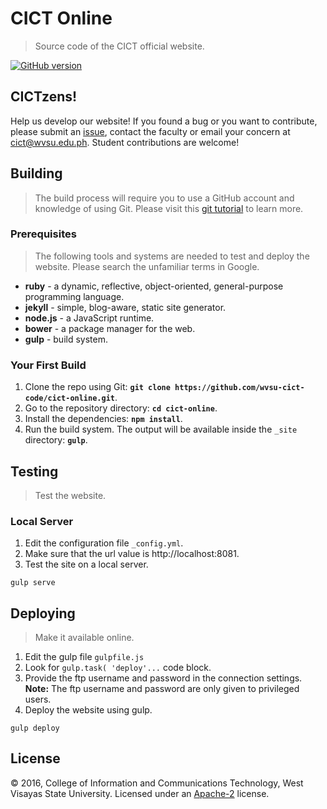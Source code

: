 # CICT Online
> Source code of the CICT official website.

[![GitHub version](https://badge.fury.io/gh/wvsu-cict-code%2Fcict-online.svg)](https://badge.fury.io/gh/wvsu-cict-code%2Fcict-online)

## CICTzens!
Help us develop our website! If you found a bug or you want to contribute, please submit an [issue](https://help.github.com/articles/creating-an-issue/), contact the faculty or email your concern at [cict@wvsu.edu.ph](cict@wvsu.edu.ph). Student contributions are welcome!

## Building
> The build process will require you to use a GitHub account and knowledge of using Git. Please visit this [git tutorial](https://try.github.io/levels/1/challenges/1) to learn more.

### Prerequisites
> The following tools and systems are needed to test and deploy the website. Please search the unfamiliar terms in Google.

  * **ruby** - a dynamic, reflective, object-oriented, general-purpose programming language.
  * **jekyll** - simple, blog-aware, static site generator.
  * **node.js** - a JavaScript runtime.
  * **bower** - a package manager for the web.
  * **gulp** - build system.

### Your First Build

1. Clone the repo using Git: **```git clone https://github.com/wvsu-cict-code/cict-online.git```**.
1. Go to the repository directory: **```cd cict-online```**.
1. Install the dependencies: **```npm install```**.
1. Run the build system. The output will be available inside the ```_site``` directory: **```gulp```**.

## Testing
> Test the website.

### Local Server
1. Edit the configuration file ```_config.yml```.
1. Make sure that the url value is http://localhost:8081.
1. Test the site on a local server.
```
gulp serve
```

## Deploying
> Make it available online.

1. Edit the gulp file ```gulpfile.js```
1. Look for ```gulp.task( 'deploy'...``` code block.
1. Provide the ftp username and password in the connection settings. **Note:** The ftp username and password are only given to privileged users.
1. Deploy the website using gulp.
```
gulp deploy
```

## License
&copy; 2016, College of Information and Communications Technology, West Visayas State University. Licensed under an [Apache-2](https://github.com/wvsu-cict-code/cict-online/blob/master/LICENSE) license.
